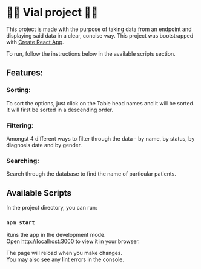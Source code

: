 # 🧪🔬 Vial project 🧪🔬

This project is made with the purpose of taking data from an endpoint and displaying said data in a clear, concise way. This project was bootstrapped with [Create React App](https://github.com/facebook/create-react-app).

To run, follow the instructions below in the available scripts section.

## Features:

### Sorting:
To sort the options, just click on the Table head names and it will be sorted. It will first be sorted in a descending order.

### Filtering:
Amongst 4 different ways to filter through the data - by name, by status, by diagnosis date and by gender.

### Searching:
Search through the database to find the name of particular patients.


## Available Scripts

In the project directory, you can run:

### `npm start`

Runs the app in the development mode.\
Open [http://localhost:3000](http://localhost:3000) to view it in your browser.

The page will reload when you make changes.\
You may also see any lint errors in the console.

